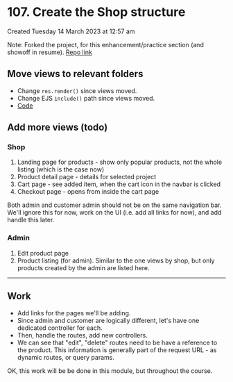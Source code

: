 # 107. Create the Shop structure
Created Tuesday 14 March 2023 at 12:57 am

Note: Forked the project, for this enhancement/practice section (and showoff in resume). [Repo link](https://github.com/exemplar-codes/online-shop-express-ejs-mvc)

## Move views to relevant folders
- Change `res.render()` since views moved.
- Change EJS `include()` path since views moved.
- [Code](https://github.com/exemplar-codes/online-shop-express-ejs-mvc/commit/dea7f61a024da17fb8eca4750c1a48d77b1455f0)


## Add more views (todo)
### Shop
1. Landing page for products - show only popular products, not the whole listing (which is the case now)
2. Product detail page - details for selected project
3. Cart page - see added item, when the cart icon in the navbar is clicked
4. Checkout page - opens from inside the cart page

Both admin and customer admin should not be on the same navigation bar. We'll ignore this for now, work on the UI (i.e. add all links for now), and add handle this later.


### Admin
1. Edit product page
2. Product listing (for admin). Similar to the one views by shop, but only products created by the admin are listed here.

---
## Work
- Add links for the pages we'll be adding.
- Since admin and customer are logically different, let's have one dedicated controller for each.
- Then, handle the routes, add new controllers.
- We can see that "edit", "delete" routes need to be have a reference to the product. This information is generally part of the request URL - as dynamic routes, or query params.
  
OK, this work will be be done in this module, but throughout the course.